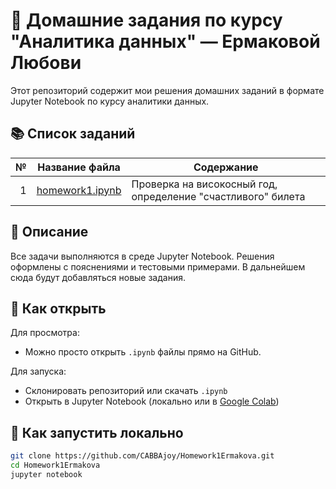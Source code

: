 # 🧠 Домашние задания по курсу "Аналитика данных" — Ермаковой Любови

Этот репозиторий содержит мои решения домашних заданий в формате Jupyter Notebook по курсу аналитики данных.

## 📚 Список заданий

| № | Название файла | Содержание |
|--:|----------------|------------|
| 1 | [homework1.ipynb](homework1.ipynb) | Проверка на високосный год, определение "счастливого" билета |

## 📌 Описание

Все задачи выполняются в среде Jupyter Notebook. Решения оформлены с пояснениями и тестовыми примерами. В дальнейшем сюда будут добавляться новые задания.

## 🚀 Как открыть

Для просмотра:
- Можно просто открыть `.ipynb` файлы прямо на GitHub.

Для запуска:
- Склонировать репозиторий или скачать `.ipynb`
- Открыть в Jupyter Notebook (локально или в [Google Colab](https://colab.research.google.com))

## 🔧 Как запустить локально

```bash
git clone https://github.com/CABBAjoy/Homework1Ermakova.git
cd Homework1Ermakova
jupyter notebook
